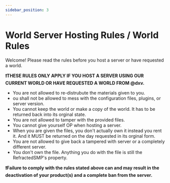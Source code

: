 ```yaml
---
sidebar_position: 3
---
```


# World Server Hosting Rules / World Rules

Welcome! Please read the rules before you host a server or have requested a world.

**❗THESE RULES ONLY APPLY IF YOU HOST A SERVER USING OUR CURRENT WORLD OR HAVE REQUESTED A WORLD FROM @dxv.**

- You are not allowed to re-distrubute the materials given to you.
- ou shall not be allowed to mess with the configuration files, plugins, or server version.
- You cannot keep the world or make a copy of the world. It has to be returned back into its orginal state.
- You are not allowed to tamper with the provided files.
- You cannot give yourself OP when hosting a server.
- When you are given the files, you don't actually own it instead you rent it. And it MUST be returned on the day requested in its orginal form.
- You are not allowed to give back a tampered with server or a completely different server.
- You don't own the file. Anything you do with the file is still the RefractedSMP's property.

**❗Failure to comply with the rules stated above can and may result in the deactivation of your product(s) and a complete ban from the server.**
